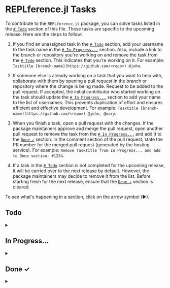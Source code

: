 # REPLference.jl Tasks

To contribute to the `REPLference.jl` package, you can solve tasks listed in the
[`# Todo`](https://github.com/udohjeremiah/REPLference.jl/blob/master/TODO.md#todo)
section of this file. These tasks are specific to the upcoming release. Here are the steps
to follow:

1. If you find an unassigned task in the
   [`# Todo`](https://github.com/udohjeremiah/REPLference.jl/blob/master/TODO.md#todo)
   section, add your username to the task name in the
   [`# In Progress...`](https://github.com/udohjeremiah/REPLference.jl/blob/master/TODO.md#in-progress)
   section. Also, include a link to the branch or repository you're working on and remove
   the task from the [`# Todo`](https://github.com/udohjeremiah/REPLference.jl/blob/master/TODO.md#todo)
   section. This indicates that you're working on it. For example:
   `Tasktitle [branch-name](https://github.com/<repo>) @john`.

2. If someone else is already working on a task that you want to help with, collaborate with
   them by opening a pull request in the branch or repository where the change is being
   made. Request to be added to the pull request. If accepted, the initial contributor who
   started working on the task should update the
   [`# In Progress...`](https://github.com/udohjeremiah/REPLference.jl/blob/master/TODO.md#in-progress)
   section to add your name to the list of usernames. This prevents duplication of effort
   and ensures efficient and effective development. For example:
   `Tasktitle [branch-name](https://github.com/<repo>) @john, @mary`.

3. When you finish a task, open a pull request with the changes. If the package maintainers
   approve and merge the pull request, open another pull request to remove the task from the
   [`# In Progress...`](https://github.com/udohjeremiah/REPLference.jl/blob/master/TODO.md#in-progress)
   and add it to the [`Done ✓`](https://github.com/udohjeremiah/REPLference.jl/blob/master/TODO.md#done-)
   section. In the comment section of the pull request, state the PR number for the merged
   pull request (generated by the hosting service). For example:
   `Remove Tasktitle from In Progress... and add to Done section: #1234`.

4. If a task in the [`# Todo`](https://github.com/udohjeremiah/REPLference.jl/blob/master/TODO.md#todo)
   section is not completed for the upcoming release, it will be carried over to the next
   release by default. However, the package maintainers may decide to remove it from the
   list. Before starting fresh for the next release, ensure that the
   [`Done ✓`](https://github.com/udohjeremiah/REPLference.jl/blob/master/TODO.md#done-)
   section is cleared.

To see what's happening in a section, click on the arrow symbol (▶).

## Todo

<details><summary></summary>

- [ ] Create the `README.md` file:
    - [ ] Add necessary information about the package in the `README.md` file.
    - [ ] Add badges to the `README.md` file.

- [ ] Create the `./github/workflows` file.
- [ ] Create the `.gitignore` file.

- [ ] Create the `src` directory:
    - [ ] Create a `_2_variable.jl` file that contains a manual about variables in Julia and
          the methods that can be called on them.
    - [ ] Create a `_3_operator.jl` file that contains a manual about operators in Julia and
          the methods that can be called on them.
    - [ ] Create a `_4_integer.jl` file that contains a manual about integers in Julia and
          the methods that can be called on them.
    - [ ] Create a `_5_float.jl` file that contains a manual about floating-point in Julia
          and the methods that can be called on them.
    - [ ] Create a `_6_complex.jl` file that contains a manual about complex numbers in
          Julia and the methods that can be called on them.
    - [ ] Create a `_7_rational.jl` file that contains a manual about rational numbers in
          Julia and the methods that can be called on them.
    - [ ] Create a `_8_irrational.jl` file that contains a manual about irrational numbers
          in Julia and the methods that can be called on them.
    - [ ] Create a `_9_character.jl` file that contains a manual about characters in Julia
          and the methods that can be called on them.
    - [ ] Create a `_10_string.jl` file that contains a manual about strings in Julia and
          the methods that can be called on them.
    - [ ] Create a `_11_range.jl` file that contains a manual about ranges in Julia and the
          methods that can be called on them.
    - [ ] Create a `_12_array.jl` file that contains a manual about arrays in Julia and the
          methods that can be called on them.
    - [ ] Create a `_13_tuple.jl` file that contains a manual about tuples in Julia and the
          methods that can be called on them.
    - [ ] Create a `_14_dict.jl` file that contains a manual about dictionaries in Julia and
          the methods that can be called on them.
    - [ ] Create a `_15_set.jl` file that contains a manual about sets in Julia and the
          methods that can be called on them.
    - [ ] Create a `_16_type.jl` file that contains a manual about types in Julia and the
          methods that can be called on them.
    - [ ] Create a `_17_function.jl` file that contains a manual about functions in Julia
          and the methods that can be called on them.
    - [ ] Create a `_18_file.jl` file that contains a manual about files in Julia and the
          methods that can be called on them.
    - [ ] Create a `_19_module.jl` file that contains a manual about modules in Julia and
          the methods that can be called on them.
    - [ ] Create a `_20_regex.jl` file that contains a manual about regexes in Julia and the
          methods that can be called on them.
    - [ ] Create a `_21_date.jl` file that contains a manual about dates and time in Julia
          and the methods that can be called on them.
    - [ ] Create a `_22_radom.jl` file that contains a manual about randomness in Julia and
          the methods that can be called on the topic.
    - [ ] Create a `_23_metaprogramming.jl` file that contains a manual about
          metaprogramming in Julia and the methods that can be called on the topic.
    - [ ] Create a `_24_error.jl` file that contains a manual about error handling in Julia
          and the methods that can be called on the topic.
    - [ ] Create a `_25_pointer.jl` file that contains a manual about pointers in Julia and
          the methods that can be called on them.
    - [ ] Create a `_26_system.jl` file that contains a manual about systems in Julia and
          the methods that can be called on the topic.
    - [ ] Create a `_27_thread.jl` file that contains a manual about threads in Julia and
          the methods that can be called on the topic.
    - [ ] Add `AbstractTrees.jl` as a dependency to the package and create an internal
          function to display the subtypes and supertypes of a name in tree-format.
    
    - [ ] Create the `REPLference.jl` file:
        - [ ] Add the `man` method for retrieving the manual of a name or topic.
        - [ ] Add the `fun` method for retrieving the functions that can be called on a
              name or topic.
        - [ ] Add the `tree` method for displaying the subtypes and supertypes of a name.

- [ ] Create the `test` directory:
    - [ ] Provide test for the names in `REPLference.jl`.

- [ ] Register the package and/or release this version.
</details>

## In Progress...

<details><summary></summary>

- [ ] Create the `_2_variable.jl` file: [`all-files`](https://github.com/udohjeremiah/REPLference.jl/tree/all-files)
      [@udohjeremiah](https://github.com/udohjeremiah)
- [ ] Create the `_3_operator.jl` file: [`all-files`](https://github.com/udohjeremiah/REPLference.jl/tree/all-files)
      [@udohjeremiah](https://github.com/udohjeremiah)
- [ ] Create the `_4_integer.jl` file: [`all-files`](https://github.com/udohjeremiah/REPLference.jl/tree/all-files)
      [@udohjeremiah](https://github.com/udohjeremiah)
- [ ] Create the `_5_float.jl` file: [`all-files`](https://github.com/udohjeremiah/REPLference.jl/tree/all-files)
      [@udohjeremiah](https://github.com/udohjeremiah)
- [ ] Create the `_6_complex.jl` file: [`all-files`](https://github.com/udohjeremiah/REPLference.jl/tree/all-files)
      [@udohjeremiah](https://github.com/udohjeremiah)
- [ ] Create the `_7_rational.jl` file: [`all-files`](https://github.com/udohjeremiah/REPLference.jl/tree/all-files)
      [@udohjeremiah](https://github.com/udohjeremiah)
- [ ] Create the `_8_irrational.jl` file: [`all-files`](https://github.com/udohjeremiah/REPLference.jl/tree/all-files)
      [@udohjeremiah](https://github.com/udohjeremiah)
- [ ] Create the `_9_character.jl` file: [`all-files`](https://github.com/udohjeremiah/REPLference.jl/tree/all-files)
      [@udohjeremiah](https://github.com/udohjeremiah)
- [ ] Create the `_10_string.jl` file: [`all-files`](https://github.com/udohjeremiah/REPLference.jl/tree/all-files)
      [@udohjeremiah](https://github.com/udohjeremiah)
- [ ] Create the `_11_range.jl` file: [`all-files`](https://github.com/udohjeremiah/REPLference.jl/tree/all-files)
      [@udohjeremiah](https://github.com/udohjeremiah)
- [ ] Create the `_12_array.jl` file: [`all-files`](https://github.com/udohjeremiah/REPLference.jl/tree/all-files)
      [@udohjeremiah](https://github.com/udohjeremiah)
- [ ] Create the `_13_tuple.jl` file: [`all-files`](https://github.com/udohjeremiah/REPLference.jl/tree/all-files)
      [@udohjeremiah](https://github.com/udohjeremiah)
- [ ] Create the `_14_dict.jl` file: [`all-files`](https://github.com/udohjeremiah/REPLference.jl/tree/all-files)
      [@udohjeremiah](https://github.com/udohjeremiah)
- [ ] Create the `_15_set.jl` file: [`all-files`](https://github.com/udohjeremiah/REPLference.jl/tree/all-files)
      [@udohjeremiah](https://github.com/udohjeremiah)
- [ ] Create the `_16_type.jl` file: [`all-files`](https://github.com/udohjeremiah/REPLference.jl/tree/all-files)
      [@udohjeremiah](https://github.com/udohjeremiah)
- [ ] Create the `_17_function.jl` file: [`all-files`](https://github.com/udohjeremiah/REPLference.jl/tree/all-files)
      [@udohjeremiah](https://github.com/udohjeremiah)
- [ ] Create the `_18_file.jl` file: [`all-files`](https://github.com/udohjeremiah/REPLference.jl/tree/all-files)
      [@udohjeremiah](https://github.com/udohjeremiah)
- [ ] Create the `_19_module.jl` file: [`all-files`](https://github.com/udohjeremiah/REPLference.jl/tree/all-files)
      [@udohjeremiah](https://github.com/udohjeremiah)
- [ ] Create the `_20_regex.jl` file: [`all-files`](https://github.com/udohjeremiah/REPLference.jl/tree/all-files)
      [@udohjeremiah](https://github.com/udohjeremiah)
- [ ] Create the `_21_date.jl` file: [`all-files`](https://github.com/udohjeremiah/REPLference.jl/tree/all-files)
      [@udohjeremiah](https://github.com/udohjeremiah)
- [ ] Create the `_22_radom.jl` file: [`all-files`](https://github.com/udohjeremiah/REPLference.jl/tree/all-files)
      [@udohjeremiah](https://github.com/udohjeremiah)
</details>

## Done ✓

<details><summary></summary>

- [x] Create the `LICENCE.md` file: [`#6`](https://github.com/udohjeremiah/REPLference.jl/pull/6)
      [@udohjeremiah](https://github.com/udohjeremiah)
- [x] Create the `CITATION.bib` file: [`#9`](https://github.com/udohjeremiah/REPLference.jl/pull/9)
      [@udohjeremiah](https://github.com/udohjeremiah)
- [x] Create the `utility_script.jl` file: [`#13`](https://github.com/udohjeremiah/REPLference.jl/pull/13)
      [@udohjeremiah](https://github.com/udohjeremiah)
- [x] Provide test for the names in `utility_script.jl`: [`#16`](https://github.com/udohjeremiah/REPLference.jl/pull/16)
      [@udohjeremiah](https://github.com/udohjeremiah)
- [x] Generate the `all_names.txt` file: [`19`](https://github.com/udohjeremiah/REPLference.jl/pull/19)
      [@udohjeremiah](https://github.com/udohjeremiah)
- [x] Create the `Project.toml` file: [`#21`](https://github.com/udohjeremiah/REPLference.jl/pull/21)
      [@udohjeremiah](https://github.com/udohjeremiah)
</details>
